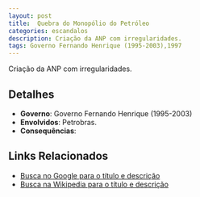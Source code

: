```yaml
---
layout: post
title:  Quebra do Monopólio do Petróleo
categories: escandalos
description: Criação da ANP com irregularidades.
tags: Governo Fernando Henrique (1995-2003),1997
---
```


Criação da ANP com irregularidades.

## Detalhes
- **Governo**: Governo Fernando Henrique (1995-2003)
- **Envolvidos**: Petrobras.
- **Consequências**: 

## Links Relacionados
- [Busca no Google para o título e descrição](https://www.google.com/search?q=Quebra%20do%20Monop%C3%B3lio%20do%20Petr%C3%B3leo%20Cria%C3%A7%C3%A3o%20da%20ANP%20com%20irregularidades.%20Governo%20Fernando%20Henrique%20%281995-2003%29)
- [Busca na Wikipedia para o título e descrição](https://en.wikipedia.org/w/index.php?search=Quebra%20do%20Monop%C3%B3lio%20do%20Petr%C3%B3leo%20Cria%C3%A7%C3%A3o%20da%20ANP%20com%20irregularidades.%20Governo%20Fernando%20Henrique%20%281995-2003%29)

